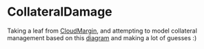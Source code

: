 CollateralDamage
================

Taking a leaf from [CloudMargin](http://www.cloudmargin.com/), and attempting to model collateral management based on this [diagram](http://www.cloudmargin.com/so-how-does-it-work/) and making a lot of guesses :)